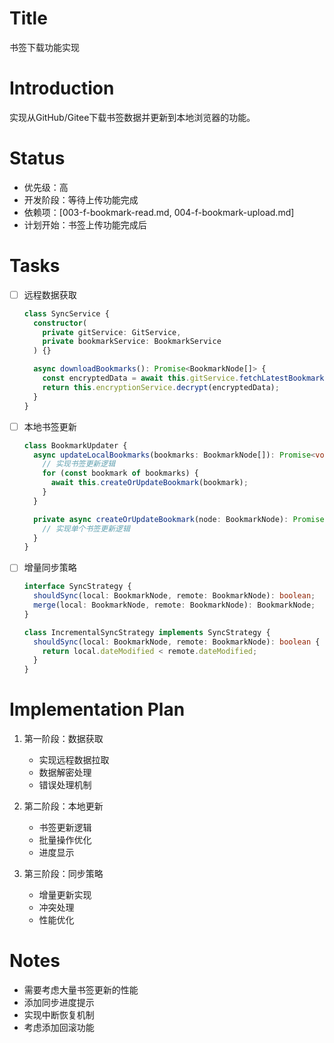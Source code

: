 # Title
书签下载功能实现

# Introduction
实现从GitHub/Gitee下载书签数据并更新到本地浏览器的功能。

# Status
- 优先级：高
- 开发阶段：等待上传功能完成
- 依赖项：[003-f-bookmark-read.md, 004-f-bookmark-upload.md]
- 计划开始：书签上传功能完成后

# Tasks
- [ ] 远程数据获取
  ```typescript
  class SyncService {
    constructor(
      private gitService: GitService,
      private bookmarkService: BookmarkService
    ) {}

    async downloadBookmarks(): Promise<BookmarkNode[]> {
      const encryptedData = await this.gitService.fetchLatestBookmarks();
      return this.encryptionService.decrypt(encryptedData);
    }
  }
  ```

- [ ] 本地书签更新
  ```typescript
  class BookmarkUpdater {
    async updateLocalBookmarks(bookmarks: BookmarkNode[]): Promise<void> {
      // 实现书签更新逻辑
      for (const bookmark of bookmarks) {
        await this.createOrUpdateBookmark(bookmark);
      }
    }

    private async createOrUpdateBookmark(node: BookmarkNode): Promise<void> {
      // 实现单个书签更新逻辑
    }
  }
  ```

- [ ] 增量同步策略
  ```typescript
  interface SyncStrategy {
    shouldSync(local: BookmarkNode, remote: BookmarkNode): boolean;
    merge(local: BookmarkNode, remote: BookmarkNode): BookmarkNode;
  }

  class IncrementalSyncStrategy implements SyncStrategy {
    shouldSync(local: BookmarkNode, remote: BookmarkNode): boolean {
      return local.dateModified < remote.dateModified;
    }
  }
  ```

# Implementation Plan
1. 第一阶段：数据获取
   - 实现远程数据拉取
   - 数据解密处理
   - 错误处理机制

2. 第二阶段：本地更新
   - 书签更新逻辑
   - 批量操作优化
   - 进度显示

3. 第三阶段：同步策略
   - 增量更新实现
   - 冲突处理
   - 性能优化

# Notes
- 需要考虑大量书签更新的性能
- 添加同步进度提示
- 实现中断恢复机制
- 考虑添加回滚功能 